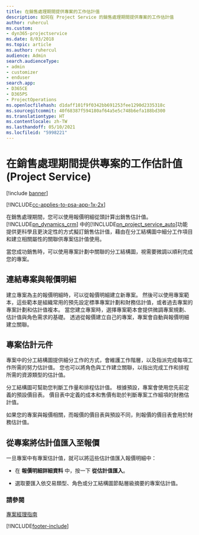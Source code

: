 ```yaml
---
title: 在銷售處理期間提供專案的工作估計值
description: 如何在 Project Service 的銷售處理期間提供專案的工作估計值
author: ruhercul
ms.custom:
- dyn365-projectservice
ms.date: 8/03/2018
ms.topic: article
ms.author: ruhercul
audience: Admin
search.audienceType:
- admin
- customizer
- enduser
search.app:
- D365CE
- D365PS
- ProjectOperations
ms.openlocfilehash: d1daff101f9f0342bb691253fee1290d2335318c
ms.sourcegitcommit: 40f68387f594180af64a5e5c748b6efa188bd300
ms.translationtype: HT
ms.contentlocale: zh-TW
ms.lasthandoff: 05/10/2021
ms.locfileid: "5998221"
---
```

# <a name="provide-work-estimates-for-a-project-during-the-sales-process-project-service"></a>在銷售處理期間提供專案的工作估計值 (Project Service)

[!include [banner](../includes/psa-now-project-operations.md)]

[!INCLUDE[cc-applies-to-psa-app-1x-2x](../includes/cc-applies-to-psa-app-1x-2x.md)]

在銷售處理期間，您可以使用報價明細從頭計算出銷售估計值。 [!INCLUDE[pn_dynamics_crm](../includes/pn-dynamics-crm.md)] 中的[!INCLUDE[pn_project_service_auto](../includes/pn-project-service-auto.md)]功能提供更科學且更決定性的方式擬訂銷售估計值，藉由在分工結構圖中細分工作項目和建立相關屬性的關聯供專案估計值使用。  
  
 當您成功銷售時，可以使用專案計劃中關聯的分工結構圖，視需要微調以順利完成您的專案。  
  
## <a name="link-a-project-to-a-quote-line"></a>連結專案與報價明細  
 建立專案為主的報價明細時，可以從報價明細建立新專案。 然後可以使用專案範本，這些範本是組織常用的預先設定標準專案計劃和財務估計值，或者過去專案的專案計劃和估計值複本。 當您建立專案時，選擇專案範本會提供微調專案規劃、估計值與角色需求的基礎。 透過從報價建立自己的專案，專案會自動與報價明細建立關聯。  
  
## <a name="project-estimate-components"></a>專案估計元件  
 專案中的分工結構圖提供細分工作的方式，會維護工作階層，以及指派完成每項工作所需的努力估計值。 您也可以將角色與工作建立關聯，以指出完成工作和排程所需的資源類型的估計值。  
  
 分工結構圖可幫助您判斷工作量和排程估計值。 根據預設，專案會使用您先前定義的預設價目表。 價目表中定義的成本和售價有助於判斷專案工作細項的財務估計值。  
  
 如果您的專案與報價相關，而報價的價目表與預設不同，則報價的價目表會用於財務估計值。  
  
## <a name="import-estimates-from-a-project-into-a-quote"></a>從專案將估計值匯入至報價  
 一旦專案中有專案估計值，就可以將這些估計值匯入報價明細中：  
  
-   在 **報價明細詳細資料** 中，按一下 **從估計值匯入**。 

-   選取要匯入依交易類型、角色或分工結構圖節點層級摘要的專案估計值。  
  
### <a name="see-also"></a>請參閱  
 [專案經理指南](../psa/project-manager-guide.md)


[!INCLUDE[footer-include](../includes/footer-banner.md)]
